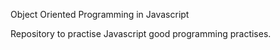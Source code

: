 Object Oriented Programming in Javascript

Repository to practise Javascript good programming practises. 
